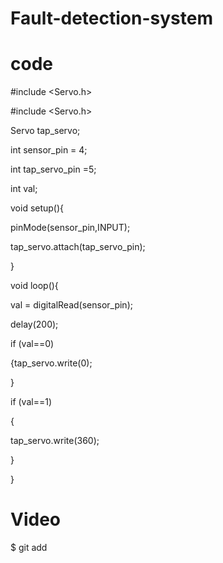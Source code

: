 # Fault-detection-system
# code
#include <Servo.h>

#include <Servo.h>

Servo tap_servo;

int sensor_pin = 4; 

int tap_servo_pin =5;

int val;

void setup(){

  pinMode(sensor_pin,INPUT);
  
  tap_servo.attach(tap_servo_pin);
  
}

void loop(){

  val = digitalRead(sensor_pin);
  
  delay(200);
  
  if (val==0)
  
  {tap_servo.write(0);
  
  }
  
  if (val==1)

 {
  
  tap_servo.write(360);
  
 }
 
 }
    
# Video
$ git add 


